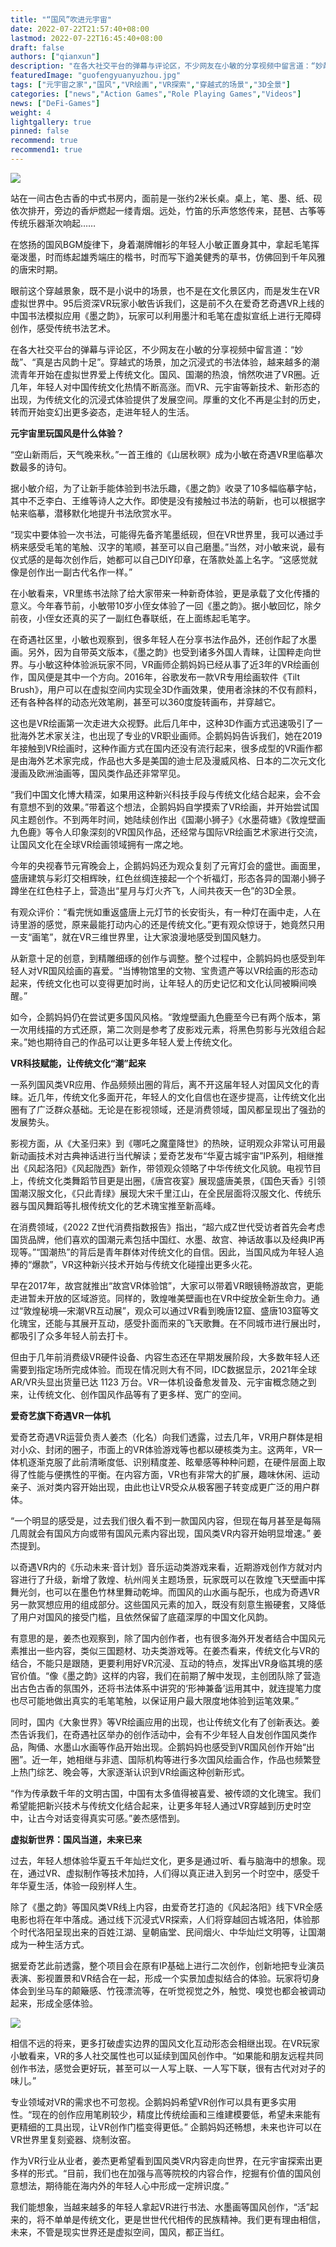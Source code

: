 ```yaml
---
title: "“国风”吹进元宇宙"
date: 2022-07-22T21:57:40+08:00
lastmod: 2022-07-22T16:45:40+08:00
draft: false
authors: ["qianxun"]
description: "在各大社交平台的弹幕与评论区，不少网友在小敏的分享视频中留言道：“妙哉”、“真是古风韵十足”。穿越式的场景，加之沉浸式的书法体验，越来越多的潮流青年开始在虚拟世界爱上传统文化。国风、国潮的热浪，悄然吹进了VR圈。"
featuredImage: "guofengyuanyuzhou.jpg"
tags: ["元宇宙之家","国风","VR绘画","VR探索","穿越式的场景","3D全景"]
categories: ["news","Action Games","Role Playing Games","Videos"]
news: ["DeFi-Games"]
weight: 4
lightgallery: true
pinned: false
recommend: true
recommend1: true
---
```




![](guofengyuanyuzhou.jpg)

站在一间古色古香的中式书房内，面前是一张约2米长桌。桌上，笔、墨、纸、砚依次排开，旁边的香炉燃起一缕青烟。远处，竹笛的乐声悠悠传来，琵琶、古筝等传统乐器渐次响起……

在悠扬的国风BGM旋律下，身着潮牌帽衫的年轻人小敏正置身其中，拿起毛笔挥毫泼墨，时而练起雄秀端庄的楷书，时而写下遒美健秀的草书，仿佛回到千年风雅的唐宋时期。

眼前这个穿越景象，既不是小说中的场景，也不是在文化景区内，而是发生在VR虚拟世界中。95后资深VR玩家小敏告诉我们，这是前不久在爱奇艺奇遇VR上线的中国书法模拟应用《墨之韵》，玩家可以利用墨汁和毛笔在虚拟宣纸上进行无障碍创作，感受传统书法艺术。

在各大社交平台的弹幕与评论区，不少网友在小敏的分享视频中留言道：“妙哉”、“真是古风韵十足”。穿越式的场景，加之沉浸式的书法体验，越来越多的潮流青年开始在虚拟世界爱上传统文化。国风、国潮的热浪，悄然吹进了VR圈。近几年，年轻人对中国传统文化热情不断高涨。而VR、元宇宙等新技术、新形态的出现，为传统文化的沉浸式体验提供了发展空间。厚重的文化不再是尘封的历史，转而开始变幻出更多姿态，走进年轻人的生活。

**元宇宙里玩国风是什么体验？**

“空山新雨后，天气晚来秋。”一首王维的《山居秋暝》成为小敏在奇遇VR里临摹次数最多的诗句。

据小敏介绍，为了让新手能体验到书法乐趣，《墨之韵》收录了10多幅临摹字帖，其中不乏李白、王维等诗人之大作。即使是没有接触过书法的萌新，也可以根据字帖来临摹，潜移默化地提升书法欣赏水平。

“现实中要体验一次书法，可能得先备齐笔墨纸砚，但在VR世界里，我可以通过手柄来感受毛笔的笔触、汉字的笔顺，甚至可以自己磨墨。”当然，对小敏来说，最有仪式感的是每次创作后，她都可以自己DIY印章，在落款处盖上名字。“这感觉就像是创作出一副古代名作一样。”

在小敏看来，VR里练书法除了给大家带来一种新奇体验，更是承载了文化传播的意义。今年春节前，小敏带10岁小侄女体验了一回《墨之韵》。据小敏回忆，除夕前夜，小侄女还真的买了一副红色春联纸，在上面练起毛笔字。

在奇遇社区里，小敏也观察到，很多年轻人在分享书法作品外，还创作起了水墨画。另外，因为自带英文版本，《墨之韵》也受到诸多外国人青睐，让国粹走向世界。与小敏这种体验派玩家不同，VR画师企鹅妈妈已经从事了近3年的VR绘画创作，国风便是其中一个方向。2016年，谷歌发布一款VR专用绘画软件《Tilt Brush》，用户可以在虚拟空间内实现全3D作画效果，使用者涂抹的不仅有颜料，还有各种各样的动态光效笔刷，甚至可以360度旋转画布，并穿越它。

这也是VR绘画第一次走进大众视野。此后几年中，这种3D作画方式迅速吸引了一批海外艺术家关注，也出现了专业的VR职业画师。企鹅妈妈告诉我们，她在2019年接触到VR绘画时，这种作画方式在国内还没有流行起来，很多成型的VR画作都是由海外艺术家完成，作品也大多是美国的迪士尼及漫威风格、日本的二次元文化漫画及欧洲油画等，国风类作品还非常罕见。

“我们中国文化博大精深，如果用这种新兴科技手段与传统文化结合起来，会不会有意想不到的效果。”带着这个想法，企鹅妈妈自学摸索了VR绘画，并开始尝试国风主题创作。不到两年时间，她陆续创作出《国潮小狮子》《水墨荷塘》《敦煌壁画九色鹿》等令人印象深刻的VR国风作品，还经常与国际VR绘画艺术家进行交流，让国风文化在全球VR绘画领域拥有一席之地。

今年的央视春节元宵晚会上，企鹅妈妈还为观众复刻了元宵灯会的盛世。画面里，盛唐建筑与彩灯交相辉映，红色丝绸连接起一个个祈福灯，形态各异的国潮小狮子蹲坐在红色柱子上，营造出“星月与灯火齐飞，人间共夜天一色”的3D全景。

有观众评价：“看完恍如重返盛唐上元灯节的长安街头，有一种灯在画中走，人在诗里游的感觉，原来最能打动内心的还是传统文化。”更有观众惊讶于，她竟然只用一支“画笔”，就在VR三维世界里，让大家浪漫地感受到国风魅力。

从新意十足的创意，到精雕细琢的创作与调整。整个过程中，企鹅妈妈也感受到年轻人对VR国风绘画的喜爱。“当博物馆里的文物、宝贵遗产等以VR绘画的形态动起来，传统文化也可以变得更加时尚，让年轻人的历史记忆和文化认同被瞬间唤醒。”

如今，企鹅妈妈仍在尝试更多国风风格。“敦煌壁画九色鹿至今已有两个版本，第一次用线描的方式还原，第二次则是参考了皮影戏元素，将黑色剪影与光效组合起来。”她也期待自己的作品可以让更多年轻人爱上传统文化。

**VR科技赋能，让传统文化“潮”起来**

一系列国风类VR应用、作品频频出圈的背后，离不开这届年轻人对国风文化的青睐。近几年，传统文化多面开花，年轻人的文化自信也在逐步提高，让传统文化出圈有了广泛群众基础。无论是在影视领域，还是消费领域，国风都呈现出了强劲的发展势头。

影视方面，从《大圣归来》到《哪吒之魔童降世》的热映，证明观众非常认可用最新动画技术对古典神话进行当代解读；爱奇艺发布“华夏古城宇宙”IP系列，相继推出《风起洛阳》《风起陇西》新作，带领观众领略了中华传统文化风貌。电视节目上，传统文化类舞蹈节目更是出圈，《唐宫夜宴》展现盛唐美景，《国色天香》引领国潮汉服文化，《只此青绿》展现大宋千里江山，在全民层面将汉服文化、传统乐器与国风舞蹈等扎根传统文化的艺术瑰宝推至新高峰。

在消费领域，《2022 Z世代消费指数报告》指出，“超六成Z世代受访者首先会考虑国货品牌，他们喜欢的国潮元素包括中国红、水墨、故宫、神话故事以及经典IP再现等。”“国潮热”的背后是青年群体对传统文化的自信。因此，当国风成为年轻人追捧的“爆款”，VR这种新兴技术开始与传统文化碰撞出更多火花。

早在2017年，故宫就推出“故宫VR体验馆”，大家可以带着VR眼镜畅游故宫，更能走进暂未开放的区域游览。同样的，敦煌唯美壁画也在VR中绽放全新生命力。通过“敦煌秘境—宋潮VR互动展”，观众可以通过VR看到晚唐12窟、盛唐103窟等文化瑰宝，还能与其展开互动，感受扑面而来的飞天歌舞。在不同城市进行展出时，都吸引了众多年轻人前去打卡。

但由于几年前消费级VR硬件设备、内容生态还在早期发展阶段，大多数年轻人还需要到指定场所完成体验。而现在情况则大有不同，IDC数据显示，2021年全球AR/VR头显出货量已达 1123 万台。VR一体机设备愈发普及、元宇宙概念随之到来，让传统文化、创作国风作品等有了更多样、宽广的空间。

**爱奇艺旗下奇遇VR一体机**

爱奇艺奇遇VR运营负责人姜杰（化名）向我们透露，过去几年，VR用户群体是相对小众、封闭的圈子，市面上的VR体验游戏等也都以硬核类为主。这两年，VR一体机逐渐克服了此前清晰度低、识别精度差、眩晕感等种种问题，在硬件层面上取得了性能与便携性的平衡。在内容方面，VR也有非常大的扩展，趣味休闲、运动亲子、派对类内容开始出现，由此也让VR受众从极客圈子转变成更广泛的用户群体。

“一个明显的感受是，过去我们很久看不到一款国风内容，但现在每月甚至是每隔几周就会有国风方向或带有国风元素内容出现，国风类VR内容开始明显增速。” 姜杰提到。

以奇遇VR内的《乐动未来·音计划》音乐运动类游戏来看，近期游戏创作方就对内容进行了升级，新增了敦煌、杭州闯关主题场景，玩家既可以在敦煌飞天壁画中挥舞光剑，也可以在墨色竹林里舞动乾坤。而国风的山水画与配乐，也成为奇遇VR另一款冥想应用的组成部分。这些国风元素的加入，既没有刻意生搬硬套，又降低了用户对国风的接受门槛，且依然保留了底蕴深厚的中国文化风韵。



有意思的是，姜杰也观察到，除了国内创作者，也有很多海外开发者结合中国风元素推出一些内容，类似三国题材、功夫类游戏等。在姜杰看来，传统文化与VR的结合，不能只是跟随，更要利用好VR沉浸、互动的特点，发挥出VR身临其境的感官价值。“像《墨之韵》这样的内容，我们在前期了解中发现，主创团队除了营造出古色古香的氛围外，还将书法体系中讲究的‘形神兼备’运用其中，就连提笔力度也尽可能地做出真实的毛笔笔触，以保证用户最大限度地体验到运笔效果。”

同时，国内《大象世界》等VR绘画应用的出现，也让传统文化有了创新表达。姜杰告诉我们，在奇遇社区举办的创作活动中，会有不少年轻人自发创作国风类作品，陶俑、水墨山水画等作品开始出现。企鹅妈妈也感受到VR国风创作开始“出圈”。近一年，她相继与非遗、国际机构等进行多次国风绘画合作，作品也频繁登上热门综艺、晚会等，大家逐渐认识到VR绘画这种创新形式。

“作为传承数千年的文明古国，中国有太多值得被喜爱、被传颂的文化瑰宝。我们希望能把新兴技术与传统文化结合起来，让更多年轻人通过VR穿越到历史时空中，让古今对话变得真实可感。”姜杰感悟到。

**虚拟新世界：国风当道，未来已来**

过去，年轻人想体验华夏五千年灿烂文化，更多是通过听、看与脑海中的想象。现在，通过VR、虚拟制作等技术加持，人们得以真正进入到另一个时空中，感受千年华夏生活，体验一段别样人生。

除了《墨之韵》等国风类VR线上内容，由爱奇艺打造的《风起洛阳》线下VR全感电影也将在年中落成。通过线下沉浸式VR探索，人们将穿越回古城洛阳，体验那个时代洛阳呈现出来的百姓江湖、皇朝庙堂、民间烟火、中华灿烂文明等，让国潮成为一种生活方式。

据爱奇艺此前透露，整个项目会在原有IP基础上进行二次创作，创新地把专业演员表演、影视置景和VR结合在一起，形成一个实景加虚拟结合的体验。玩家将切身体会到坐马车的颠簸感、竹筏漂流等，在听觉视觉之外，触觉、嗅觉也都会被调动起来，形成全感体验。

![](77c26f9efa76cc1781b7ad61fc78cd6.jpg)

相信不远的将来，更多打破虚实边界的国风文化互动形态会相继出现。在VR玩家小敏看来，VR的多人社交属性也可以延续到国风创作中。“如果能和朋友远程共同创作书法，感觉会更好玩，甚至可以一人写上联、一人写下联，很有古代对对子的味儿。”

专业领域对VR的需求也不可忽视。企鹅妈妈希望VR创作可以具有更多实用性。“现在的创作应用笔刷较少，精度比传统绘画和三维建模要低，希望未来能有更精细的工具出现，让VR创作门槛变得更低。” 企鹅妈妈还畅想，未来也许可以在VR世界里复刻瓷器、烧制汝窑。

作为VR行业从业者，姜杰更希望看到国风类VR内容走向世界，在元宇宙探索出更多样的形式。“目前，我们也在加强与高等院校的内容合作，挖掘有价值的国风创意想法，期待能在海内外的年轻人心中形成一定辨识度。”

我们能想象，当越来越多的年轻人拿起VR进行书法、水墨画等国风创作，“活”起来的，将不单单是传统文化，更是世世代代相传的民族精神。我们更有理由相信，未来，不管是现实世界还是虚拟空间，国风，都正当红。